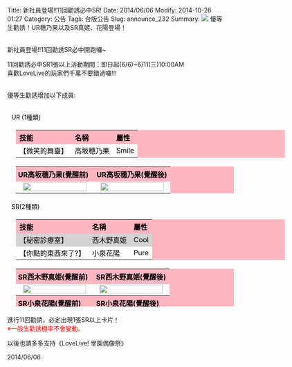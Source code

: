 Title: 新社員登場!!11回勸誘必中SR!
Date: 2014/06/06
Modify: 2014-10-26 01:27
Category: 公告
Tags: 台版公告
Slug: announce_232
Summary: <img src="http://seudo.github.io/llsif_tw/images/secretbox_1405_2.png"> 優等生勸誘！UR穗乃果以及SR真姬、花陽登場！

<div class="content_news">
<div class="note">
<p>
<br />
新社員登場!!11回勸誘SR必中開跑囉~</p>
11回勸誘必中SR1張以上活動期間：即日起(6/6)~6/11(三)10:00AM<br />
喜歡LoveLive的玩家們千萬不要錯過囉!!!<br />
<br />
<p>優等生勸誘增加以下成員:<br />
<br />
</p>
<p><span style="color:black; padding-left:10px;">UR (1種類)</span></p>
<table id="table2" style="width: 622px; color: black; background: none repeat scroll 0% 0% lightpink; text-align: left; margin: 20px;">
<tbody>
<tr>
<th>技能</th>
<th>名稱</th>
<th>屬性</th>
</tr>
<tr style="background-color: white;">
<td style="height: 17px;">【微笑的舞臺】</td>
<td>高坂穗乃果</td>
<td>Smile</td>
</tr>
</tbody>
</table>
<table width="70%" id="table2" style=" color: black; background: none repeat scroll 0% 0% lightpink; text-align: left; margin: 20px; ">
<tr>
<th width="50%" style="padding:5px;">UR高坂穗乃果(覺醒前)</th>
<th width="50%">UR高坂穗乃果(覺醒後)</th>
</tr>
<tr>
<td width="50%" align="center" bgcolor="#FFFFFF"><img src="http://seudo.github.io/llsif_tw/images/S3_Honoka_1.PNG" width="95%" /></td>
<td width="50%" align="center" bgcolor="#FFFFFF"><img src="http://seudo.github.io/llsif_tw/images/S3_Honoka_2.jpg" width="95%" /></td>
</tr>
</table>
<p><span style="color:black; padding-left:10px;">SR(2種類)</span></p>
<table id="table2" style="width: 622px; color: black; background: none repeat scroll 0% 0% lightpink; text-align: left; margin: 20px;">
<tbody>
<tr>
<th>技能</th>
<th>名稱</th>
<th>屬性</th>
</tr>
<tr style="background-color: lightgrey;">
<td style="height: 17px;">【秘密診療室】</td>
<td>西木野真姬</td>
<td>Cool</td>
</tr>
<tr style="background-color: white;">
<td style="height: 17px;">【你點的東西來了?】</td>
<td>小泉花陽</td>
<td>Pure</td>
</tr>
<tr>
</tr>
</tbody>
</table>
<table width="70%" id="table2" style=" color: black; background: none repeat scroll 0% 0% lightpink; text-align: left; margin: 20px; height: 87px;">
<tr>
<th width="50%" style="padding:5px;">SR西木野真姬(覺醒前)</th>
<th width="50%">SR西木野真姬(覺醒後)</th>
</tr>
<tr>
<td width="50%" align="center" bgcolor="#FFFFFF"><img src="http://seudo.github.io/llsif_tw/images/S3_Maki_1.PNG" width="95%" /></td>
<td width="50%" align="center" bgcolor="#FFFFFF"><img src="http://seudo.github.io/llsif_tw/images/S3_Maki_2.JPG" width="95%" /></td>
</tr>
<tr>
<th width="50%" style="padding:5px;">SR小泉花陽(覺醒前)</th>
<th width="50%">SR小泉花陽(覺醒後)</th>
</tr>
<tr>
<td width="50%" align="center" bgcolor="#FFFFFF"><img src="http://seudo.github.io/llsif_tw/images/S3_Hanayo_1.JPG" width="95%" /></td>
<td width="50%" align="center" bgcolor="#FFFFFF"><img src="http://seudo.github.io/llsif_tw/images/S3_Hanayo_2.png" width="95%" /></td>
</tr>
</table>
<p>進行11回勸誘，必定出現1張SR以上卡片！<br />
<span style="color:red;">※一般生勸誘機率不會變動。</span></p>
<p>以後也請多多支持《LoveLive! 學園偶像祭》</p>
		2014/06/06
		         
</div>
</div>
